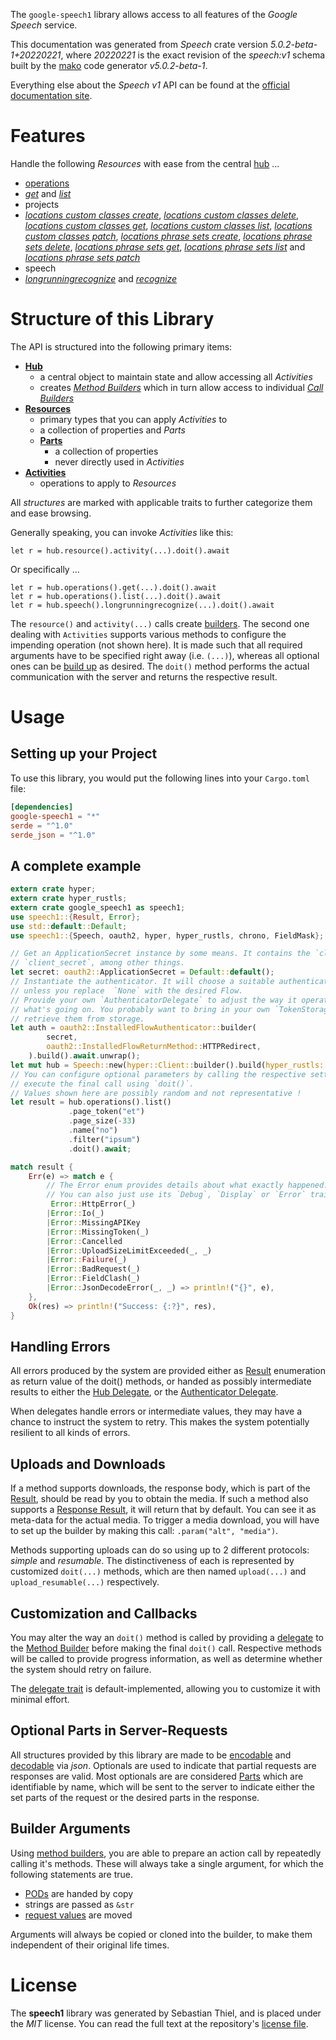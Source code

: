 <!---
DO NOT EDIT !
This file was generated automatically from 'src/generator/templates/api/README.md.mako'
DO NOT EDIT !
-->
The `google-speech1` library allows access to all features of the *Google Speech* service.

This documentation was generated from *Speech* crate version *5.0.2-beta-1+20220221*, where *20220221* is the exact revision of the *speech:v1* schema built by the [mako](http://www.makotemplates.org/) code generator *v5.0.2-beta-1*.

Everything else about the *Speech* *v1* API can be found at the
[official documentation site](https://cloud.google.com/speech-to-text/docs/quickstart-protocol).
# Features

Handle the following *Resources* with ease from the central [hub](https://docs.rs/google-speech1/5.0.2-beta-1+20220221/google_speech1/Speech) ... 

* [operations](https://docs.rs/google-speech1/5.0.2-beta-1+20220221/google_speech1/api::Operation)
 * [*get*](https://docs.rs/google-speech1/5.0.2-beta-1+20220221/google_speech1/api::OperationGetCall) and [*list*](https://docs.rs/google-speech1/5.0.2-beta-1+20220221/google_speech1/api::OperationListCall)
* projects
 * [*locations custom classes create*](https://docs.rs/google-speech1/5.0.2-beta-1+20220221/google_speech1/api::ProjectLocationCustomClassCreateCall), [*locations custom classes delete*](https://docs.rs/google-speech1/5.0.2-beta-1+20220221/google_speech1/api::ProjectLocationCustomClassDeleteCall), [*locations custom classes get*](https://docs.rs/google-speech1/5.0.2-beta-1+20220221/google_speech1/api::ProjectLocationCustomClassGetCall), [*locations custom classes list*](https://docs.rs/google-speech1/5.0.2-beta-1+20220221/google_speech1/api::ProjectLocationCustomClassListCall), [*locations custom classes patch*](https://docs.rs/google-speech1/5.0.2-beta-1+20220221/google_speech1/api::ProjectLocationCustomClassPatchCall), [*locations phrase sets create*](https://docs.rs/google-speech1/5.0.2-beta-1+20220221/google_speech1/api::ProjectLocationPhraseSetCreateCall), [*locations phrase sets delete*](https://docs.rs/google-speech1/5.0.2-beta-1+20220221/google_speech1/api::ProjectLocationPhraseSetDeleteCall), [*locations phrase sets get*](https://docs.rs/google-speech1/5.0.2-beta-1+20220221/google_speech1/api::ProjectLocationPhraseSetGetCall), [*locations phrase sets list*](https://docs.rs/google-speech1/5.0.2-beta-1+20220221/google_speech1/api::ProjectLocationPhraseSetListCall) and [*locations phrase sets patch*](https://docs.rs/google-speech1/5.0.2-beta-1+20220221/google_speech1/api::ProjectLocationPhraseSetPatchCall)
* speech
 * [*longrunningrecognize*](https://docs.rs/google-speech1/5.0.2-beta-1+20220221/google_speech1/api::SpeechLongrunningrecognizeCall) and [*recognize*](https://docs.rs/google-speech1/5.0.2-beta-1+20220221/google_speech1/api::SpeechRecognizeCall)




# Structure of this Library

The API is structured into the following primary items:

* **[Hub](https://docs.rs/google-speech1/5.0.2-beta-1+20220221/google_speech1/Speech)**
    * a central object to maintain state and allow accessing all *Activities*
    * creates [*Method Builders*](https://docs.rs/google-speech1/5.0.2-beta-1+20220221/google_speech1/client::MethodsBuilder) which in turn
      allow access to individual [*Call Builders*](https://docs.rs/google-speech1/5.0.2-beta-1+20220221/google_speech1/client::CallBuilder)
* **[Resources](https://docs.rs/google-speech1/5.0.2-beta-1+20220221/google_speech1/client::Resource)**
    * primary types that you can apply *Activities* to
    * a collection of properties and *Parts*
    * **[Parts](https://docs.rs/google-speech1/5.0.2-beta-1+20220221/google_speech1/client::Part)**
        * a collection of properties
        * never directly used in *Activities*
* **[Activities](https://docs.rs/google-speech1/5.0.2-beta-1+20220221/google_speech1/client::CallBuilder)**
    * operations to apply to *Resources*

All *structures* are marked with applicable traits to further categorize them and ease browsing.

Generally speaking, you can invoke *Activities* like this:

```Rust,ignore
let r = hub.resource().activity(...).doit().await
```

Or specifically ...

```ignore
let r = hub.operations().get(...).doit().await
let r = hub.operations().list(...).doit().await
let r = hub.speech().longrunningrecognize(...).doit().await
```

The `resource()` and `activity(...)` calls create [builders][builder-pattern]. The second one dealing with `Activities` 
supports various methods to configure the impending operation (not shown here). It is made such that all required arguments have to be 
specified right away (i.e. `(...)`), whereas all optional ones can be [build up][builder-pattern] as desired.
The `doit()` method performs the actual communication with the server and returns the respective result.

# Usage

## Setting up your Project

To use this library, you would put the following lines into your `Cargo.toml` file:

```toml
[dependencies]
google-speech1 = "*"
serde = "^1.0"
serde_json = "^1.0"
```

## A complete example

```Rust
extern crate hyper;
extern crate hyper_rustls;
extern crate google_speech1 as speech1;
use speech1::{Result, Error};
use std::default::Default;
use speech1::{Speech, oauth2, hyper, hyper_rustls, chrono, FieldMask};

// Get an ApplicationSecret instance by some means. It contains the `client_id` and 
// `client_secret`, among other things.
let secret: oauth2::ApplicationSecret = Default::default();
// Instantiate the authenticator. It will choose a suitable authentication flow for you, 
// unless you replace  `None` with the desired Flow.
// Provide your own `AuthenticatorDelegate` to adjust the way it operates and get feedback about 
// what's going on. You probably want to bring in your own `TokenStorage` to persist tokens and
// retrieve them from storage.
let auth = oauth2::InstalledFlowAuthenticator::builder(
        secret,
        oauth2::InstalledFlowReturnMethod::HTTPRedirect,
    ).build().await.unwrap();
let mut hub = Speech::new(hyper::Client::builder().build(hyper_rustls::HttpsConnectorBuilder::new().with_native_roots().https_or_http().enable_http1().enable_http2().build()), auth);
// You can configure optional parameters by calling the respective setters at will, and
// execute the final call using `doit()`.
// Values shown here are possibly random and not representative !
let result = hub.operations().list()
             .page_token("et")
             .page_size(-33)
             .name("no")
             .filter("ipsum")
             .doit().await;

match result {
    Err(e) => match e {
        // The Error enum provides details about what exactly happened.
        // You can also just use its `Debug`, `Display` or `Error` traits
         Error::HttpError(_)
        |Error::Io(_)
        |Error::MissingAPIKey
        |Error::MissingToken(_)
        |Error::Cancelled
        |Error::UploadSizeLimitExceeded(_, _)
        |Error::Failure(_)
        |Error::BadRequest(_)
        |Error::FieldClash(_)
        |Error::JsonDecodeError(_, _) => println!("{}", e),
    },
    Ok(res) => println!("Success: {:?}", res),
}

```
## Handling Errors

All errors produced by the system are provided either as [Result](https://docs.rs/google-speech1/5.0.2-beta-1+20220221/google_speech1/client::Result) enumeration as return value of
the doit() methods, or handed as possibly intermediate results to either the 
[Hub Delegate](https://docs.rs/google-speech1/5.0.2-beta-1+20220221/google_speech1/client::Delegate), or the [Authenticator Delegate](https://docs.rs/yup-oauth2/*/yup_oauth2/trait.AuthenticatorDelegate.html).

When delegates handle errors or intermediate values, they may have a chance to instruct the system to retry. This 
makes the system potentially resilient to all kinds of errors.

## Uploads and Downloads
If a method supports downloads, the response body, which is part of the [Result](https://docs.rs/google-speech1/5.0.2-beta-1+20220221/google_speech1/client::Result), should be
read by you to obtain the media.
If such a method also supports a [Response Result](https://docs.rs/google-speech1/5.0.2-beta-1+20220221/google_speech1/client::ResponseResult), it will return that by default.
You can see it as meta-data for the actual media. To trigger a media download, you will have to set up the builder by making
this call: `.param("alt", "media")`.

Methods supporting uploads can do so using up to 2 different protocols: 
*simple* and *resumable*. The distinctiveness of each is represented by customized 
`doit(...)` methods, which are then named `upload(...)` and `upload_resumable(...)` respectively.

## Customization and Callbacks

You may alter the way an `doit()` method is called by providing a [delegate](https://docs.rs/google-speech1/5.0.2-beta-1+20220221/google_speech1/client::Delegate) to the 
[Method Builder](https://docs.rs/google-speech1/5.0.2-beta-1+20220221/google_speech1/client::CallBuilder) before making the final `doit()` call. 
Respective methods will be called to provide progress information, as well as determine whether the system should 
retry on failure.

The [delegate trait](https://docs.rs/google-speech1/5.0.2-beta-1+20220221/google_speech1/client::Delegate) is default-implemented, allowing you to customize it with minimal effort.

## Optional Parts in Server-Requests

All structures provided by this library are made to be [encodable](https://docs.rs/google-speech1/5.0.2-beta-1+20220221/google_speech1/client::RequestValue) and 
[decodable](https://docs.rs/google-speech1/5.0.2-beta-1+20220221/google_speech1/client::ResponseResult) via *json*. Optionals are used to indicate that partial requests are responses 
are valid.
Most optionals are are considered [Parts](https://docs.rs/google-speech1/5.0.2-beta-1+20220221/google_speech1/client::Part) which are identifiable by name, which will be sent to 
the server to indicate either the set parts of the request or the desired parts in the response.

## Builder Arguments

Using [method builders](https://docs.rs/google-speech1/5.0.2-beta-1+20220221/google_speech1/client::CallBuilder), you are able to prepare an action call by repeatedly calling it's methods.
These will always take a single argument, for which the following statements are true.

* [PODs][wiki-pod] are handed by copy
* strings are passed as `&str`
* [request values](https://docs.rs/google-speech1/5.0.2-beta-1+20220221/google_speech1/client::RequestValue) are moved

Arguments will always be copied or cloned into the builder, to make them independent of their original life times.

[wiki-pod]: http://en.wikipedia.org/wiki/Plain_old_data_structure
[builder-pattern]: http://en.wikipedia.org/wiki/Builder_pattern
[google-go-api]: https://github.com/google/google-api-go-client

# License
The **speech1** library was generated by Sebastian Thiel, and is placed 
under the *MIT* license.
You can read the full text at the repository's [license file][repo-license].

[repo-license]: https://github.com/Byron/google-apis-rsblob/main/LICENSE.md

